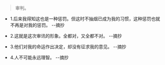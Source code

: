 >审判。

- 1.后来我得知这也是一种惩罚。但这时不抽烟已成为我的习惯，这种惩罚也就不再是对我的惩罚。 --摘抄

- 2.这就是这次审讯的形象。全都对，又全都不对。 --摘抄

- 3.他们对我的命运作出决定，却没有征求我的意见。 --摘抄

- 4.人不可能永远理智。 --摘抄
